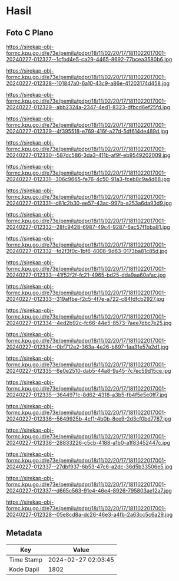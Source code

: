 # Hasil

## Foto C Plano

https://sirekap-obj-formc.kpu.go.id/e73e/pemilu/pdpr/18/11/02/20/17/1811022017001-20240227-012327--1cfbd4e5-ca29-4465-8692-77bcea3580b6.jpg

https://sirekap-obj-formc.kpu.go.id/e73e/pemilu/pdpr/18/11/02/20/17/1811022017001-20240227-012328--101847a0-6a10-43c9-a86e-41203174d458.jpg

https://sirekap-obj-formc.kpu.go.id/e73e/pemilu/pdpr/18/11/02/20/17/1811022017001-20240227-012329--abb2324a-2347-4ed1-8323-dfbcd6ef25fd.jpg

https://sirekap-obj-formc.kpu.go.id/e73e/pemilu/pdpr/18/11/02/20/17/1811022017001-20240227-012329--4f395518-e769-416f-a27d-5df614de489d.jpg

https://sirekap-obj-formc.kpu.go.id/e73e/pemilu/pdpr/18/11/02/20/17/1811022017001-20240227-012330--587dc586-3da3-411b-af9f-eb9549202009.jpg

https://sirekap-obj-formc.kpu.go.id/e73e/pemilu/pdpr/18/11/02/20/17/1811022017001-20240227-012331--306c9665-fe76-4c50-91a3-fceb8c9a4d68.jpg

https://sirekap-obj-formc.kpu.go.id/e73e/pemilu/pdpr/18/11/02/20/17/1811022017001-20240227-012331--d81c2b30-ee57-43ac-997b-a253a6da93d9.jpg

https://sirekap-obj-formc.kpu.go.id/e73e/pemilu/pdpr/18/11/02/20/17/1811022017001-20240227-012332--28fc9428-6987-49c4-9287-6ac57f1bba81.jpg

https://sirekap-obj-formc.kpu.go.id/e73e/pemilu/pdpr/18/11/02/20/17/1811022017001-20240227-012332--fd2f3f0c-1bf6-4008-9d63-0173ba81c85d.jpg

https://sirekap-obj-formc.kpu.go.id/e73e/pemilu/pdpr/18/11/02/20/17/1811022017001-20240227-012333--41f52f2f-fc21-4965-bd25-dda9aa60afac.jpg

https://sirekap-obj-formc.kpu.go.id/e73e/pemilu/pdpr/18/11/02/20/17/1811022017001-20240227-012333--319affbe-f2c5-4f7e-a722-c84fdfcb2927.jpg

https://sirekap-obj-formc.kpu.go.id/e73e/pemilu/pdpr/18/11/02/20/17/1811022017001-20240227-012334--4ed2b92c-fc66-44e5-8573-7aee7dbc7e25.jpg

https://sirekap-obj-formc.kpu.go.id/e73e/pemilu/pdpr/18/11/02/20/17/1811022017001-20240227-012334--0bf712e2-363a-4e26-b897-1aa31e57a2d1.jpg

https://sirekap-obj-formc.kpu.go.id/e73e/pemilu/pdpr/18/11/02/20/17/1811022017001-20240227-012335--6e0e2510-dab5-44a8-9a45-7c7ec59d15ce.jpg

https://sirekap-obj-formc.kpu.go.id/e73e/pemilu/pdpr/18/11/02/20/17/1811022017001-20240227-012335--3644971c-8d62-4318-a3b5-fb4f5e5e0ff7.jpg

https://sirekap-obj-formc.kpu.go.id/e73e/pemilu/pdpr/18/11/02/20/17/1811022017001-20240227-012336--5649925b-4cf1-4b0b-8ce9-2d3cf0bd7787.jpg

https://sirekap-obj-formc.kpu.go.id/e73e/pemilu/pdpr/18/11/02/20/17/1811022017001-20240227-012336--28833226-c5cb-4188-a1b0-a1f83452447c.jpg

https://sirekap-obj-formc.kpu.go.id/e73e/pemilu/pdpr/18/11/02/20/17/1811022017001-20240227-012337--27dbf937-6b53-47c6-a2dc-36d5b33506e5.jpg

https://sirekap-obj-formc.kpu.go.id/e73e/pemilu/pdpr/18/11/02/20/17/1811022017001-20240227-012337--d665c563-91e4-46e4-8926-795803ae12a7.jpg

https://sirekap-obj-formc.kpu.go.id/e73e/pemilu/pdpr/18/11/02/20/17/1811022017001-20240227-012328--05e8cd8a-dc26-46e3-a4fb-2a63cc5c6a29.jpg


## Metadata

| Key        | Value               |
| ---------- | ------------------- |
| Time Stamp | 2024-02-27 02:03:45 |
| Kode Dapil | 1802                |



